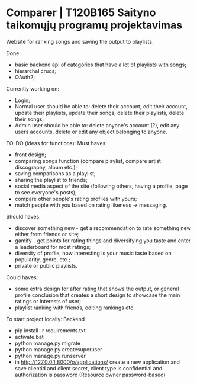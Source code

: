 # Comparer | T120B165 Saityno taikomųjų programų projektavimas
Website for ranking songs and saving the output to playlists.

Done:
* basic backend api of categories that have a lot of playlists with songs;
* hierarchal cruds;
* OAuth2;

Currently working on:
* Login;
* Normal user should be able to: delete their account, edit their account, update their playlists, update their songs, delete their playlists, delete their songs;
* Admin user should be able to: delete anyone's account (?), edit any users accounts, delete or edit any object belonging to anyone.


TO-DO (ideas for functions):
Must haves:
* front design;
* comparing songs function (compare playlist, compare artist discography, album etc.);
* saving comparisons as a playlist;
* sharing the playlist to friends;
* social media aspect of the site (following others, having a profile, page to see everyone's posts);
* compare other people's rating profiles with yours;
* match people with you based on rating likeness -> messaging.


Should haves:
* discover something new - get a recommendation to rate something new either from friends or site;
* gamify - get points for rating things and diversifying you taste and enter a leaderboard for most ratings;
* diversity of profile, how interesting is your music taste based on popularity, genre, etc.;
* private or public playlists.

Could haves:
* some extra design for after rating that shows the output, or general profile conclusion that creates a short design to showcase the main ratings or interests of user;
* playlist ranking with friends, editing rankings etc.


To start project locally:
Backend
* pip install -r requirements.txt
* activate.bat
* python manage.py migrate
* python manage.py createsuperuser 
* python manage.py runserver
* in http://127.0.0.1:8000/o/applications/ create a new application and save clientid and client secret, client type is confidential and authorization is password (Resource owner password-based)